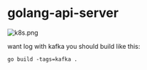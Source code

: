 # golang-api-server


![k8s.png](https://i.loli.net/2018/11/29/5bff6efca7e44.png)

want log with kafka you should build like this:
 
 `go build -tags=kafka .`